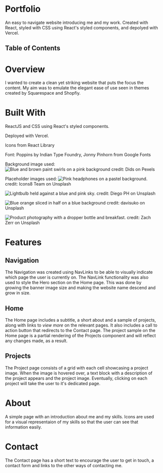 # Portfolio
An easy to navigate website introducing me and my work. Created with React, styled with CSS using React's styled components, and depolyed with Vercel.

## Table of Contents


# Overview
I wanted to create a clean yet striking website that puts the focus the content. My aim was to emulate the elegant ease of use seen in themes created by Squarespace and Shopfiy. 


# Built With
ReactJS and CSS using React's styled components.

Deployed with Vercel.

Icons from React Library

Font: Poppins by Indian Type Foundry, Jonny Pinhorn from Google Fonts

Background image used:
![Blue and brown paint swirls on a pink background](https://www.pexels.com/photo/white-blue-and-pink-abstract-artwork-3530116/)
credit: Dids on Pexels

Placeholder images used:
![Pink headphones on a pastel background.](https://unsplash.com/photos/7LNatQYMzm4) 
credit: Icons8 Team on Unsplash

![Lightbulb held against a blue and pink sky.](https://unsplash.com/photos/fIq0tET6llw)
credit: Diego PH on Unsplash

![Blue orange sliced in half on a blue background](https://unsplash.com/photos/5E5N49RWtbA)
credit: davisuko on Unsplash

![Product photography with a dropper bottle and breakfast.](https://unsplash.com/photos/c56WeciUp-o)
credit: Zach Zerr on Unsplash

# Features

## Navigation
The Navigation was created using NavLinks to be able to visually indicate which page the user is currently on. The NavLink functionality was also used to style the Hero section on the Home page. This was done by growing the banner image size and making the website name descend and grow in size. 

## Home
The Home page includes a subtitle, a short about and a sample of projects, along with links to *view more* on the relevant pages. It also includes a call to action button that redirects to the Contact page.
The project sample on the Home page is a partial rendering of the Projects component and will reflect any changes made, as a result.

## Projects
The Project page consists of a grid with each cell showcasing a project image. When the image is hovered over, a text block with a description of the project appears and the project image. Eventually, clicking on each project will take the user to it's dedicated page.

# About
A simple page with an introduction about me and my skills. Icons are used for a visual representaion of my skills so that the user can see that information easily. 

# Contact
The Contact page has a short text to encourage the user to get in touch, a contact form and links to the other ways of contacting me.



